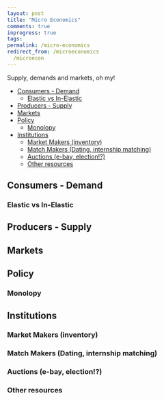 ```yaml
---
layout: post
title: "Micro Economics"
comments: true
inprogress: true
tags:
permalink: /micro-economics
redirect_from: /microeconomics
  /microecon
---
```


Supply, demands and markets, oh my!

<!-- prettier-ignore-start -->
<!-- vim-markdown-toc-start -->

- [Consumers - Demand](#consumers---demand)
    - [Elastic vs In-Elastic](#elastic-vs-in-elastic)
- [Producers - Supply](#producers---supply)
- [Markets](#markets)
- [Policy](#policy)
    - [Monolopy](#monolopy)
- [Institutions](#institutions)
    - [Market Makers (inventory)](#market-makers-inventory)
    - [Match Makers (Dating, internship matching)](#match-makers-dating-internship-matching)
    - [Auctions (e-bay, election!?)](#auctions-e-bay-election)
    - [Other resources](#other-resources)

<!-- vim-markdown-toc -->
<!-- prettier-ignore-end -->

## Consumers - Demand

### Elastic vs In-Elastic

## Producers - Supply

## Markets

## Policy

### Monolopy

## Institutions

### Market Makers (inventory)

### Match Makers (Dating, internship matching)

### Auctions (e-bay, election!?)

### Other resources
